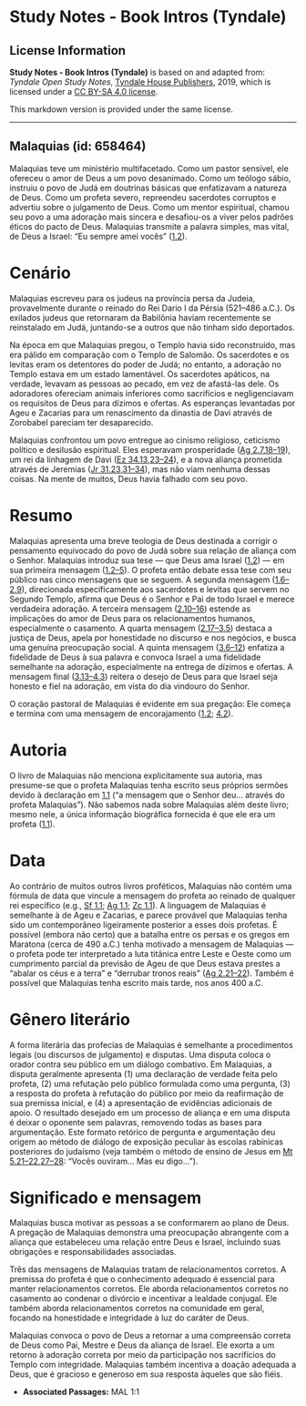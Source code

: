 # Study Notes - Book Intros (Tyndale)

## License Information

**Study Notes - Book Intros (Tyndale)** is based on and adapted from: _Tyndale Open Study Notes_, [Tyndale House Publishers](https://tyndaleopenresources.com/), 2019, which is licensed under a [CC BY-SA 4.0 license](https://creativecommons.org/licenses/by-sa/4.0/legalcode.en).

This markdown version is provided under the same license.



--------------------------------

## Malaquias (id: 658464)

Malaquias teve um ministério multifacetado. Como um pastor sensível, ele ofereceu o amor de Deus a um povo desanimado. Como um teólogo sábio, instruiu o povo de Judá em doutrinas básicas que enfatizavam a natureza de Deus. Como um profeta severo, repreendeu sacerdotes corruptos e advertiu sobre o julgamento de Deus. Como um mentor espiritual, chamou seu povo a uma adoração mais sincera e desafiou\-os a viver pelos padrões éticos do pacto de Deus. Malaquias transmite a palavra simples, mas vital, de Deus a Israel: “Eu sempre amei vocês” ([1\.2](https://ref.ly/Mal1:2)).

Cenário
=======

Malaquias escreveu para os judeus na província persa da Judeia, provavelmente durante o reinado do Rei Dario I da Pérsia (521–486 a.C.). Os exilados judeus que retornaram da Babilônia haviam recentemente se reinstalado em Judá, juntando\-se a outros que não tinham sido deportados.

Na época em que Malaquias pregou, o Templo havia sido reconstruído, mas era pálido em comparação com o Templo de Salomão. Os sacerdotes e os levitas eram os detentores do poder de Judá; no entanto, a adoração no Templo estava em um estado lamentável. Os sacerdotes apáticos, na verdade, levavam as pessoas ao pecado, em vez de afastá\-las dele. Os adoradores ofereciam animais inferiores como sacrifícios e negligenciavam os requisitos de Deus para dízimos e ofertas. As esperanças levantadas por Ageu e Zacarias para um renascimento da dinastia de Davi através de Zorobabel pareciam ter desaparecido.

Malaquias confrontou um povo entregue ao cinismo religioso, ceticismo político e desilusão espiritual. Eles esperavam prosperidade ([Ag 2\.7](https://ref.ly/Hag2:7),[18–19](https://ref.ly/Hag2:18-Hag2:19)), um rei da linhagem de Davi ([Ez 34\.13](https://ref.ly/Ezek34:13),[23–24](https://ref.ly/Ezek34:23-Ezek34:24)), e a nova aliança prometida através de Jeremias ([Jr 31\.23](https://ref.ly/Jer31:23),[31–34](https://ref.ly/Jer31:31-Jer31:34)), mas não viam nenhuma dessas coisas. Na mente de muitos, Deus havia falhado com seu povo.

Resumo
======

Malaquias apresenta uma breve teologia de Deus destinada a corrigir o pensamento equivocado do povo de Judá sobre sua relação de aliança com o Senhor. Malaquias introduz sua tese — que Deus ama Israel ([1\.2](https://ref.ly/Mal1:2)) — em sua primeira mensagem ([1\.2–5](https://ref.ly/Mal1:2-Mal1:5)). O profeta então debate essa tese com seu público nas cinco mensagens que se seguem. A segunda mensagem ([1\.6–2\.9](https://ref.ly/Mal1:6-Mal2:9)), direcionada especificamente aos sacerdotes e levitas que servem no Segundo Templo, afirma que Deus é o Senhor e Pai de todo Israel e merece verdadeira adoração. A terceira mensagem ([2\.10–16](https://ref.ly/Mal2:10-Mal2:16)) estende as implicações do amor de Deus para os relacionamentos humanos, especialmente o casamento. A quarta mensagem ([2\.17–3\.5](https://ref.ly/Mal2:17-Mal3:5)) destaca a justiça de Deus, apela por honestidade no discurso e nos negócios, e busca uma genuína preocupação social. A quinta mensagem ([3\.6–12](https://ref.ly/Mal3:6-Mal3:12)) enfatiza a fidelidade de Deus à sua palavra e convoca Israel a uma fidelidade semelhante na adoração, especialmente na entrega de dízimos e ofertas. A mensagem final ([3\.13–4\.3](https://ref.ly/Mal3:13-Mal4:3)) reitera o desejo de Deus para que Israel seja honesto e fiel na adoração, em vista do dia vindouro do Senhor.

O coração pastoral de Malaquias é evidente em sua pregação: Ele começa e termina com uma mensagem de encorajamento ([1\.2](https://ref.ly/Mal1:2); [4\.2](https://ref.ly/Mal4:2)).

Autoria
=======

O livro de Malaquias não menciona explicitamente sua autoria, mas presume\-se que o profeta Malaquias tenha escrito seus próprios sermões devido à declaração em [1\.1](https://ref.ly/Mal1:1) (“a mensagem que o Senhor deu... através do profeta Malaquias”). Não sabemos nada sobre Malaquias além deste livro; mesmo nele, a única informação biográfica fornecida é que ele era um profeta ([1\.1](https://ref.ly/Mal1:1)).

Data
====

Ao contrário de muitos outros livros proféticos, Malaquias não contém uma fórmula de data que vincule a mensagem do profeta ao reinado de qualquer rei específico (e.g., [Sf 1\.1](https://ref.ly/Zeph1:1); [Ag 1\.1](https://ref.ly/Hag1:1); [Zc 1\.1](https://ref.ly/Zech1:1)). A linguagem de Malaquias é semelhante à de Ageu e Zacarias, e parece provável que Malaquias tenha sido um contemporâneo ligeiramente posterior a esses dois profetas. É possível (embora não certo) que a batalha entre os persas e os gregos em Maratona (cerca de 490 a.C.) tenha motivado a mensagem de Malaquias — o profeta pode ter interpretado a luta titânica entre Leste e Oeste como um cumprimento parcial da previsão de Ageu de que Deus estava prestes a “abalar os céus e a terra” e “derrubar tronos reais” ([Ag 2\.21–22](https://ref.ly/Hag2:21-Hag2:22)). Também é possível que Malaquias tenha escrito mais tarde, nos anos 400 a.C.

Gênero literário
================

A forma literária das profecias de Malaquias é semelhante a procedimentos legais (ou discursos de julgamento) e disputas. Uma disputa coloca o orador contra seu público em um diálogo combativo. Em Malaquias, a disputa geralmente apresenta (1\) uma declaração de verdade feita pelo profeta, (2\) uma refutação pelo público formulada como uma pergunta, (3\) a resposta do profeta à refutação do público por meio da reafirmação de sua premissa inicial, e (4\) a apresentação de evidências adicionais de apoio. O resultado desejado em um processo de aliança e em uma disputa é deixar o oponente sem palavras, removendo todas as bases para argumentação. Este formato retórico de pergunta e argumentação deu origem ao método de diálogo de exposição peculiar às escolas rabínicas posteriores do judaísmo (veja também o método de ensino de Jesus em [Mt 5\.21–22](https://ref.ly/Matt5:21-Matt5:22),[27–28](https://ref.ly/Matt5:27-Matt5:28): “Vocês ouviram... Mas eu digo...”).

Significado e mensagem
======================

Malaquias busca motivar as pessoas a se conformarem ao plano de Deus. A pregação de Malaquias demonstra uma preocupação abrangente com a aliança que estabeleceu uma relação entre Deus e Israel, incluindo suas obrigações e responsabilidades associadas.

Três das mensagens de Malaquias tratam de relacionamentos corretos. A premissa do profeta é que o conhecimento adequado é essencial para manter relacionamentos corretos. Ele aborda relacionamentos corretos no casamento ao condenar o divórcio e incentivar a lealdade conjugal. Ele também aborda relacionamentos corretos na comunidade em geral, focando na honestidade e integridade à luz do caráter de Deus.

Malaquias convoca o povo de Deus a retornar a uma compreensão correta de Deus como Pai, Mestre e Deus da aliança de Israel. Ele exorta a um retorno à adoração correta por meio da participação nos sacrifícios do Templo com integridade. Malaquias também incentiva a doação adequada a Deus, que é gracioso e generoso em sua resposta àqueles que são fiéis.

* **Associated Passages:** MAL 1:1


